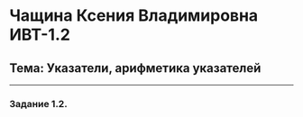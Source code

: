 # Чащина Ксения Владимировна ИВТ-1.2

## Тема: Указатели, арифметика указателей

_ _ _

### **Задание 1.2.**
